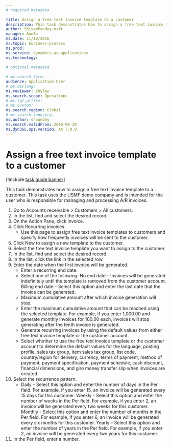 ```yaml
--- 
# required metadata 
 
title: Assign a free text invoice template to a customer
description: This task demonstrates how to assign a free text invoice template to a customer. 
author: ShivamPandey-msft
manager: AnnBe 
ms.date: 11/10/2016
ms.topic: business-process 
ms.prod:  
ms.service: dynamics-ax-applications 
ms.technology:  
 
# optional metadata 
 
# ms.search.form:   
audience: Application User 
# ms.devlang:  
ms.reviewer: shylaw
ms.search.scope: Operations 
# ms.tgt_pltfrm:  
# ms.custom:  
ms.search.region: Global
# ms.search.industry: 
ms.author: shpandey
ms.search.validFrom: 2016-06-30 
ms.dyn365.ops.version: AX 7.0.0 
---
```

# Assign a free text invoice template to a customer

[!include [task guide banner](../../includes/task-guide-banner.md)]

This task demonstrates how to assign a free text invoice template to a customer. This task uses the USMF demo company and is intended for the user who is responsible for managing and processing A/R invoices.

1. Go to Accounts receivable > Customers > All customers.
2. In the list, find and select the desired record.
3. On the Action Pane, click Invoice.
4. Click Recurring invoices.
    * Use this page to assign free text invoice templates to customers and specify how frequently invoices will be sent to the customer.  
5. Click New to assign a new template to the customer.
6. Select the free text invoice template you want to assign to the customer.
7. In the list, find and select the desired record.
8. In the list, click the link in the selected row.
9. Enter the date when the first invoice will be generated.
    * Enter a recurring end date.  
    * Select one of the following: No end date – Invoices will be generated indefinitely until the template is removed from the customer account.  Billing end date – Select this option and enter the last date that the invoice can be generated.  
    * Maximum cumulative amount after which invoice generation will stop.  
    * Enter the maximum cumulative amount that can be reached using the selected template. For example, if you enter 1,000.00 and generate monthly invoices for 100.00 each, invoices will stop generating after the tenth invoice is generated.  
    * Generate recurring invoices by using the default values from either free text invoice template or the customer account.  
    * Select whether to use the free text invoice template or the customer account to determine the default values for the language, posting profile, sales tax group, item sales tax group, list code, country/region for delivery, currency, terms of payment, method of payment, payment specification, payment schedule, cash discount, financial dimensions, and giro money transfer slip when invoices are created.  
10. Select the recurrence pattern.
    * Daily – Select this option and enter the number of days in the Per field. For example, if you enter 15, an invoice will be generated every 15 days for this customer.  Weekly - Select this option and enter the number of weeks in the Per field. For example, if you enter 2, an invoice will be generated every two weeks for this customer.  Monthly - Select this option and enter the number of months in the Per field. For example, if you enter 6, an invoice will be generated every six months for this customer.  Yearly – Select this option and enter the number of years in the Per field. For example, if you enter 2, an invoice will be generated every two years for this customer.  
11. In the Per field, enter a number.

